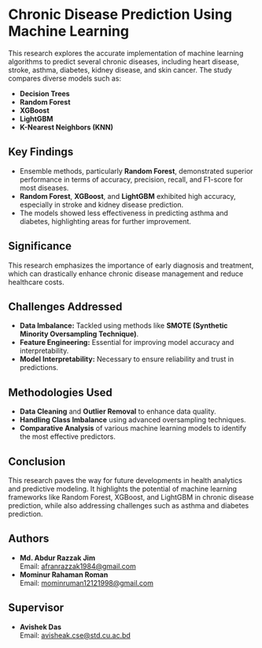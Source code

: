 # Chronic Disease Prediction Using Machine Learning

This research explores the accurate implementation of machine learning algorithms to predict several chronic diseases, including heart disease, stroke, asthma, diabetes, kidney disease, and skin cancer. The study compares diverse models such as:
- **Decision Trees**  
- **Random Forest**  
- **XGBoost**  
- **LightGBM**  
- **K-Nearest Neighbors (KNN)**  

## Key Findings
- Ensemble methods, particularly **Random Forest**, demonstrated superior performance in terms of accuracy, precision, recall, and F1-score for most diseases.
- **Random Forest**, **XGBoost**, and **LightGBM** exhibited high accuracy, especially in stroke and kidney disease prediction.
- The models showed less effectiveness in predicting asthma and diabetes, highlighting areas for further improvement.

## Significance
This research emphasizes the importance of early diagnosis and treatment, which can drastically enhance chronic disease management and reduce healthcare costs.

## Challenges Addressed
- **Data Imbalance:** Tackled using methods like **SMOTE (Synthetic Minority Oversampling Technique)**.
- **Feature Engineering:** Essential for improving model accuracy and interpretability.
- **Model Interpretability:** Necessary to ensure reliability and trust in predictions.

## Methodologies Used
- **Data Cleaning** and **Outlier Removal** to enhance data quality.
- **Handling Class Imbalance** using advanced oversampling techniques.
- **Comparative Analysis** of various machine learning models to identify the most effective predictors.

## Conclusion
This research paves the way for future developments in health analytics and predictive modeling. It highlights the potential of machine learning frameworks like Random Forest, XGBoost, and LightGBM in chronic disease prediction, while also addressing challenges such as asthma and diabetes prediction.

## Authors
- **Md. Abdur Razzak Jim**  
  Email: [afranrazzak1984@gmail.com](mailto:afranrazzak1984@gmail.com)  
- **Mominur Rahaman Roman**  
  Email: [mominruman12121998@gmail.com](mailto:mominruman12121998@gmail.com)  

## Supervisor
- **Avishek Das**  
  Email: [avisheak.cse@std.cu.ac.bd](mailto:avisheak.cse@std.cu.ac.bd)  
